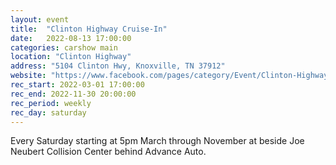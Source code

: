 ```yaml
---
layout: event
title:  "Clinton Highway Cruise-In"
date:   2022-08-13 17:00:00
categories: carshow main
location: "Clinton Highway"
address: "5104 Clinton Hwy, Knoxville, TN 37912"
website: "https://www.facebook.com/pages/category/Event/Clinton-Highway-Cruise-In-627144111003000/"
rec_start: 2022-03-01 17:00:00
rec_end: 2022-11-30 20:00:00
rec_period: weekly
rec_day: saturday
---
```


Every Saturday starting at 5pm March through November at beside Joe Neubert
Collision Center behind Advance Auto. 

